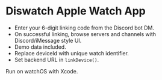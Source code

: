 # Diswatch Apple Watch App

- Enter your 6-digit linking code from the Discord bot DM.
- On successful linking, browse servers and channels with Discord/iMessage style UI.
- Demo data included.
- Replace deviceId with unique watch identifier.
- Set backend URL in `linkDevice()`.

Run on watchOS with Xcode.